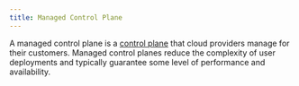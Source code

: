 ```yaml
---
title: Managed Control Plane
---
```


A managed control plane is a [control plane](/pt-br/docs/reference/glossary/#control-plane)
that cloud providers manage for their customers.
Managed control planes reduce the complexity of user deployments
and typically guarantee some level of performance and availability.
